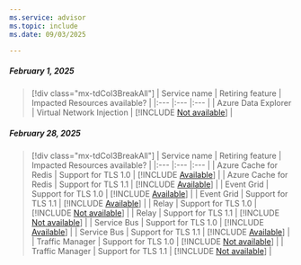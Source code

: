 ```yaml
---
ms.service: advisor
ms.topic: include
ms.date: 09/03/2025

---
```


##### February 1, 2025

> [!div class="mx-tdCol3BreakAll"]
> | Service name | Retiring feature | Impacted Resources available? |
> |:--- |:--- |:--- |
> | Azure Data Explorer | Virtual Network Injection | [!INCLUDE [Not available](../../includes/inline-reusable-text/not-available-option.md)] |

##### February 28, 2025

> [!div class="mx-tdCol3BreakAll"]
> | Service name | Retiring feature | Impacted Resources available? |
> |:--- |:--- |:--- |
> | Azure Cache for Redis | Support for TLS 1.0 | [!INCLUDE [Available](../../includes/inline-reusable-text/available-option.md)] |
> | Azure Cache for Redis | Support for TLS 1.1 | [!INCLUDE [Available](../../includes/inline-reusable-text/available-option.md)] |
> | Event Grid | Support for TLS 1.0 | [!INCLUDE [Available](../../includes/inline-reusable-text/available-option.md)] |
> | Event Grid | Support for TLS 1.1 | [!INCLUDE [Available](../../includes/inline-reusable-text/available-option.md)] |
> | Relay | Support for TLS 1.0 | [!INCLUDE [Not available](../../includes/inline-reusable-text/not-available-option.md)] |
> | Relay | Support for TLS 1.1 | [!INCLUDE [Not available](../../includes/inline-reusable-text/not-available-option.md)] |
> | Service Bus | Support for TLS 1.0 | [!INCLUDE [Available](../../includes/inline-reusable-text/available-option.md)] |
> | Service Bus | Support for TLS 1.1 | [!INCLUDE [Available](../../includes/inline-reusable-text/available-option.md)] |
> | Traffic Manager | Support for TLS 1.0 | [!INCLUDE [Not available](../../includes/inline-reusable-text/not-available-option.md)] |
> | Traffic Manager | Support for TLS 1.1 | [!INCLUDE [Not available](../../includes/inline-reusable-text/not-available-option.md)] |
